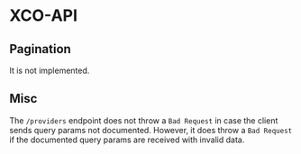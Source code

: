 # XCO-API

## Pagination

It is not implemented.

## Misc

The `/providers` endpoint does not throw a `Bad Request` in case the client sends query params not documented. However, it does throw a `Bad Request` if the documented query params are received with invalid data.
